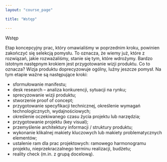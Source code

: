```yaml
---
layout: "course_page"

title: "Wstęp"

---
```


<div class="text-center screen-title">
Wstęp
</div>

<div class="screen-content">
  <p>
Etap koncepcyjny prac, który omawialiśmy w poprzednim kroku, powinien zakończyć się selekcją pomysłu. To oznacza, że wiemy już, które z rozwiązań, jakie rozważaliśmy, stanie się tym, które wdrożymy. Bardzo istotnym następnym krokiem jest przygotowanie wizji produktu. Co to oznacza?
Wizja produktu doprecyzowuje ogólny, luźny jeszcze pomysł. Na tym etapie ważne są następujące kroki:
   <div class="screen-content">
  <p>
  <ul>
<li class="bullet">sformułowanie manifestu;</li>
<li class="bullet">desk research – analiza konkurencji, sytuacji na rynku;</li>
<li class="bullet">sprecyzowanie wizji produktu;</li>
<li class="bullet">stworzenie proof of concept;</li>
<li class="bullet">przygotowanie specyfikacji technicznej, określenie wymagań technologicznych, wydajnościowych;</li>
<li class="bullet">określenie oczekiwanego czasu życia projektu lub narzędzia;</li>
<li class="bullet">przygotowanie projektu (key visual);</li>
<li class="bullet">przemyślenie architektury informacji / struktury produktu;</li>
<li class="bullet">wykonanie klikalnej makiety kluczowych lub makiety problematycznych elementów;</li>
<li class="bullet">ustalenie ram dla prac projektowych: ramowego harmonogramu projektu, nieprzekraczalnego terminu realizacji, budżetu;</li>
<li class="bullet">reality check (m.in. z grupą docelową).</li>
 </ul>
  </p>
</div>
